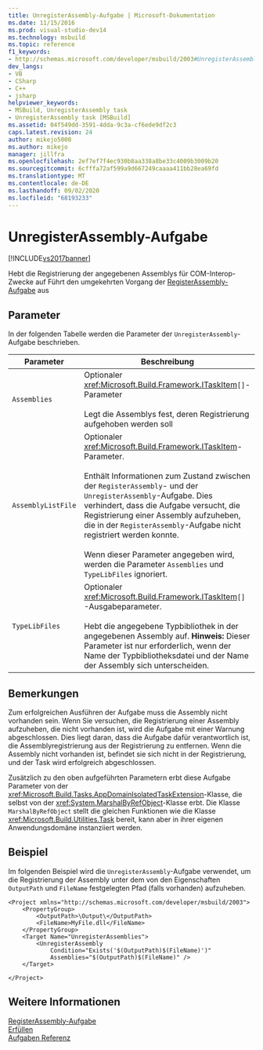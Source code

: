 ```yaml
---
title: UnregisterAssembly-Aufgabe | Microsoft-Dokumentation
ms.date: 11/15/2016
ms.prod: visual-studio-dev14
ms.technology: msbuild
ms.topic: reference
f1_keywords:
- http://schemas.microsoft.com/developer/msbuild/2003#UnregisterAssembly
dev_langs:
- VB
- CSharp
- C++
- jsharp
helpviewer_keywords:
- MSBuild, UnregisterAssembly task
- UnregisterAssembly task [MSBuild]
ms.assetid: 04f549dd-3591-4dda-9c3a-cf6ede9df2c3
caps.latest.revision: 24
author: mikejo5000
ms.author: mikejo
manager: jillfra
ms.openlocfilehash: 2ef7ef7f4ec930b8aa338a8be33c4009b3009b20
ms.sourcegitcommit: 6cfffa72af599a9d667249caaaa411bb28ea69fd
ms.translationtype: MT
ms.contentlocale: de-DE
ms.lasthandoff: 09/02/2020
ms.locfileid: "68193233"
---
```

# <a name="unregisterassembly-task"></a>UnregisterAssembly-Aufgabe
[!INCLUDE[vs2017banner](../includes/vs2017banner.md)]

Hebt die Registrierung der angegebenen Assemblys für COM-Interop-Zwecke auf Führt den umgekehrten Vorgang der [RegisterAssembly-Aufgabe](../msbuild/registerassembly-task.md) aus  
  
## <a name="parameters"></a>Parameter  
 In der folgenden Tabelle werden die Parameter der `UnregisterAssembly`-Aufgabe beschrieben.  
  
|Parameter|Beschreibung|  
|---------------|-----------------|  
|`Assemblies`|Optionaler <xref:Microsoft.Build.Framework.ITaskItem>`[]`-Parameter<br /><br /> Legt die Assemblys fest, deren Registrierung aufgehoben werden soll|  
|`AssemblyListFile`|Optionaler <xref:Microsoft.Build.Framework.ITaskItem>-Parameter.<br /><br /> Enthält Informationen zum Zustand zwischen der `RegisterAssembly`- und der `UnregisterAssembly`-Aufgabe. Dies verhindert, dass die Aufgabe versucht, die Registrierung einer Assembly aufzuheben, die in der `RegisterAssembly`-Aufgabe nicht registriert werden konnte.<br /><br /> Wenn dieser Parameter angegeben wird, werden die Parameter `Assemblies` und `TypeLibFiles` ignoriert.|  
|`TypeLibFiles`|Optionaler <xref:Microsoft.Build.Framework.ITaskItem>`[]` -Ausgabeparameter.<br /><br /> Hebt die angegebene Typbibliothek in der angegebenen Assembly auf. **Hinweis:** Dieser Parameter ist nur erforderlich, wenn der Name der Typbibliotheksdatei und der Name der Assembly sich unterscheiden.|  
  
## <a name="remarks"></a>Bemerkungen  
 Zum erfolgreichen Ausführen der Aufgabe muss die Assembly nicht vorhanden sein. Wenn Sie versuchen, die Registrierung einer Assembly aufzuheben, die nicht vorhanden ist, wird die Aufgabe mit einer Warnung abgeschlossen. Dies liegt daran, dass die Aufgabe dafür verantwortlich ist, die Assemblyregistrierung aus der Registrierung zu entfernen. Wenn die Assembly nicht vorhanden ist, befindet sie sich nicht in der Registrierung, und der Task wird erfolgreich abgeschlossen.  
  
 Zusätzlich zu den oben aufgeführten Parametern erbt diese Aufgabe Parameter von der <xref:Microsoft.Build.Tasks.AppDomainIsolatedTaskExtension>-Klasse, die selbst von der <xref:System.MarshalByRefObject>-Klasse erbt. Die Klasse `MarshalByRefObject` stellt die gleichen Funktionen wie die Klasse <xref:Microsoft.Build.Utilities.Task> bereit, kann aber in ihrer eigenen Anwendungsdomäne instanziiert werden.  
  
## <a name="example"></a>Beispiel  
 Im folgenden Beispiel wird die `UnregisterAssembly`-Aufgabe verwendet, um die Registrierung der Assembly unter dem von den Eigenschaften `OutputPath` und `FileName` festgelegten Pfad (falls vorhanden) aufzuheben.  
  
```  
<Project xmlns="http://schemas.microsoft.com/developer/msbuild/2003">  
    <PropertyGroup>  
        <OutputPath>\Output\</OutputPath>  
        <FileName>MyFile.dll</FileName>  
    </PropertyGroup>  
    <Target Name="UnregisterAssemblies">  
        <UnregisterAssembly  
            Condition="Exists('$(OutputPath)$(FileName)')"  
            Assemblies="$(OutputPath)$(FileName)" />  
    </Target>  
  
</Project>  
```  
  
## <a name="see-also"></a>Weitere Informationen  
 [RegisterAssembly-Aufgabe](../msbuild/registerassembly-task.md)   
 [Erfüllen](../msbuild/msbuild-tasks.md)   
 [Aufgaben Referenz](../msbuild/msbuild-task-reference.md)
